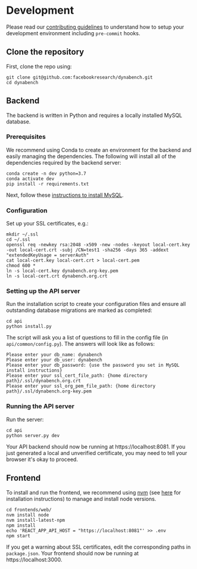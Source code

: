 # Development

Please read our [contributing guidelines](https://github.com/facebookresearch/dynabench/blob/main/CONTRIBUTING.md) to understand how to setup your development environment including `pre-commit` hooks.

## Clone the repository

First, clone the repo using:

```
git clone git@github.com:facebookresearch/dynabench.git
cd dynabench
```

## Backend

The backend is written in Python and requires a locally installed MySQL database.

### Prerequisites

We recommend using Conda to create an environment for the backend and easily managing the dependencies. The following will install all of the dependencies required by the backend server:

```
conda create -n dev python=3.7
conda activate dev
pip install -r requirements.txt
```

Next, follow these [instructions to install MySQL](database.md).

### Configuration

Set up your SSL certificates, e.g.:

```
mkdir ~/.ssl
cd ~/.ssl
openssl req -newkey rsa:2048 -x509 -new -nodes -keyout local-cert.key -out local-cert.crt -subj /CN=test1 -sha256 -days 365 -addext "extendedKeyUsage = serverAuth"
cat local-cert.key local-cert.crt > local-cert.pem
chmod 600 *
ln -s local-cert.key dynabench.org-key.pem
ln -s local-cert.crt dynabench.org.crt
```

### Setting up the API server

Run the installation script to create your configuration files and ensure all outstanding database migrations are marked as completed:

```
cd api
python install.py
```

The script will ask you a list of questions to fill in the config file (in `api/common/config.py`). The answers will look like as follows:
```
Please enter your db_name: dynabench
Please enter your db_user: dynabench
Please enter your db_password: {use the password you set in MySQL install instructions}
Please enter your ssl_cert_file_path: {home directory path}/.ssl/dynabench.org.crt
Please enter your ssl_org_pem_file_path: {home directory path}/.ssl/dynabench.org-key.pem
```

### Running the API server

Run the server:

```
cd api
python server.py dev
```

Your API backend should now be running at https://localhost:8081. If you just generated a local and unverified certificate, you may need to tell your browser it's okay to proceed.

## Frontend

To install and run the frontend, we recommend using [nvm](https://github.com/creationix/nvm) (see [here](https://github.com/nvm-sh/nvm#installing-and-updating) for installation instructions) to manage and install node versions.

```
cd frontends/web/
nvm install node
nvm install-latest-npm
npm install
echo 'REACT_APP_API_HOST = "https://localhost:8081"' >> .env
npm start
```

If you get a warning about SSL certificates, edit the corresponding paths in `package.json`. Your frontend should now be running at https://localhost:3000.
